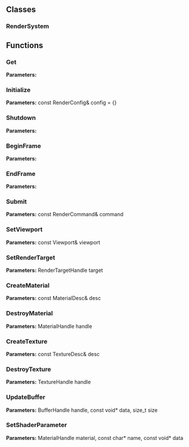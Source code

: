 
## Classes

### RenderSystem




## Functions

### Get



**Parameters:** 

### Initialize



**Parameters:** const RenderConfig& config = {}

### Shutdown



**Parameters:** 

### BeginFrame



**Parameters:** 

### EndFrame



**Parameters:** 

### Submit



**Parameters:** const RenderCommand& command

### SetViewport



**Parameters:** const Viewport& viewport

### SetRenderTarget



**Parameters:** RenderTargetHandle target

### CreateMaterial



**Parameters:** const MaterialDesc& desc

### DestroyMaterial



**Parameters:** MaterialHandle handle

### CreateTexture



**Parameters:** const TextureDesc& desc

### DestroyTexture



**Parameters:** TextureHandle handle

### UpdateBuffer



**Parameters:** BufferHandle handle, const void* data, size_t size

### SetShaderParameter



**Parameters:** MaterialHandle material, const char* name, const void* data
